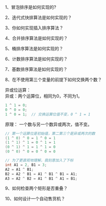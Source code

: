 1、冒泡排序是如何实现的? 

2、迭代式快排算法是如何实现的？

3、你如何实现插入排序算法？

4、合并排序算法是如何实现的？

5、桶排序算法是如何实现的？

6、计数排序算法是如何实现的？

7、基数排序算法是如何实现的？

8、在不使用第三个变量的前提下如何交换两个数？

异或位运算：  
异或：两个运算位，相同为0，不同为1。  

``` C
1 ^ 1 = 0;
0 ^ 0 = 0;
1 ^ 0 = 1;	// 交换运算位值不变，0 ^ 1 = 1
```   

原理： 一个数与另一个数异或两次，值不变。  

``` C
// 第一个运算位是初始值，第二第三个是异或两次的数
(1 ^ 0) ^ 0 = 1 ^ 0 = 1
(1 ^ 1) ^ 1 = 0 ^ 1 = 1
(0 ^ 1) ^ 1 = 1 ^ 1 = 0
(0 ^ 0) ^ 0 = 0 ^ 0 = 0
``` 

``` C
// 为了更直观地理解，我刻意加入了下标
int A1 = 2, B1 = 3;
A2 = A1 ^ B1;
B2 = A2 ^ B1 = A1 ^ B1 ^ B1 = A1;
A3 = A2 ^ B2 = A1 ^ B1 ^ A1 = B1;
``` 

9、如何检查两个矩形是否重叠？

10、如何设计一个自动售货机？
